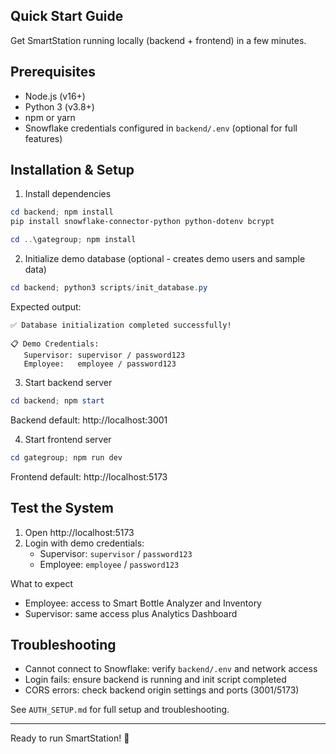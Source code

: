 ## Quick Start Guide

Get SmartStation running locally (backend + frontend) in a few minutes.

## Prerequisites

- Node.js (v16+)
- Python 3 (v3.8+)
- npm or yarn
- Snowflake credentials configured in `backend/.env` (optional for full features)

## Installation & Setup

1. Install dependencies

```powershell
cd backend; npm install
pip install snowflake-connector-python python-dotenv bcrypt

cd ..\gategroup; npm install
```

2. Initialize demo database (optional - creates demo users and sample data)

```powershell
cd backend; python3 scripts/init_database.py
```

Expected output:

```
✅ Database initialization completed successfully!

📋 Demo Credentials:
   Supervisor: supervisor / password123
   Employee:   employee / password123
```

3. Start backend server

```powershell
cd backend; npm start
```

Backend default: http://localhost:3001

4. Start frontend server

```powershell
cd gategroup; npm run dev
```

Frontend default: http://localhost:5173

## Test the System

1. Open http://localhost:5173
2. Login with demo credentials:
   - Supervisor: `supervisor` / `password123`
   - Employee: `employee` / `password123`

What to expect

- Employee: access to Smart Bottle Analyzer and Inventory
- Supervisor: same access plus Analytics Dashboard

## Troubleshooting

- Cannot connect to Snowflake: verify `backend/.env` and network access
- Login fails: ensure backend is running and init script completed
- CORS errors: check backend origin settings and ports (3001/5173)

See `AUTH_SETUP.md` for full setup and troubleshooting.

---

Ready to run SmartStation! 🚀
